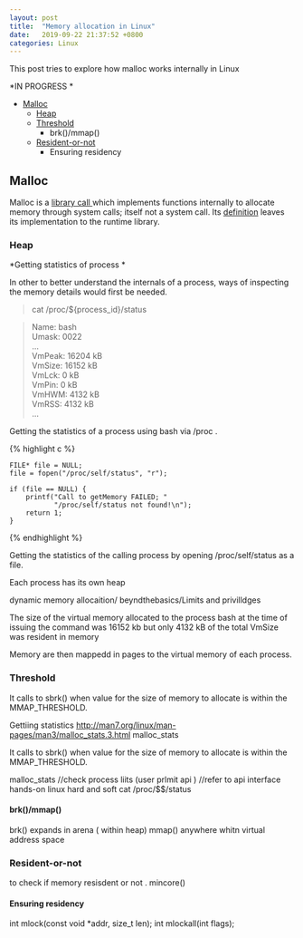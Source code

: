 ```yaml
---
layout: post
title:  "Memory allocation in Linux"
date:   2019-09-22 21:37:52 +0800
categories: Linux
---
```


This post tries to explore how malloc works internally in Linux

*IN PROGRESS *

* [Malloc](#Malloc)
  - [Heap](#Heap)
  - [Threshold](#Threshold)
    - brk()/mmap()
  - [Resident-or-not](#Resident-or-not)
    - Ensuring residency 

## Malloc

Malloc is a  [ library call ](https://www.humblec.com/who-told-malloc-is-a-system-call/) which implements functions internally to allocate memory through system calls; itself
not a system call. 
Its [definition](https://pubs.opengroup.org/onlinepubs/009695399/functions/malloc.html) leaves its implementation to the runtime library.



### Heap


*Getting statistics of process *

In other to better understand the internals of a process, ways of inspecting the memory details would first be needed.

> cat /proc/${process_id}/status

>Name:   bash  
>Umask:  0022  
> ...  
>VmPeak:    16204 kB  
>VmSize:    16152 kB  
>VmLck:         0 kB  
>VmPin:         0 kB  
>VmHWM:      4132 kB  
>VmRSS:      4132 kB  
> ...

Getting the statistics of a process using bash via /proc . 

{% highlight c %}

	FILE* file = NULL;
	file = fopen("/proc/self/status", "r");
	
	if (file == NULL) {
		printf("Call to getMemory FAILED; "
			   "/proc/self/status not found!\n");
		return 1;
	}

{% endhighlight %}

Getting the statistics of the calling process by opening  /proc/self/status as a file. 



Each process has its own heap



dynamic memory allocaition/ beyndthebasics/Limits and privilldges 

The size of the virtual memory allocated to the process bash at the time of issuing the command was 16152 kb
but only 4132 kB of the total VmSize was resident in memory



Memory are then mappedd in pages to the virtual memory of each process.

### Threshold


It calls to sbrk() when value for the size of memory to allocate is within the MMAP_THRESHOLD.

Gettiing statistics 
http://man7.org/linux/man-pages/man3/malloc_stats.3.html
malloc_stats

It calls to sbrk() when value for the size of memory to allocate is within the MMAP_THRESHOLD.

malloc_stats
//check process liits
(user prlmit api ) //refer to api interface hands-on linux hard and soft 
cat /proc/$$/status


#### brk()/mmap()

brk() expands in arena ( within heap)
mmap() anywhere whitn virtual address space


### Resident-or-not

to check if memory resisdent or not . mincore()

#### Ensuring residency 
int mlock(const void *addr, size_t len);
int mlockall(int flags);


